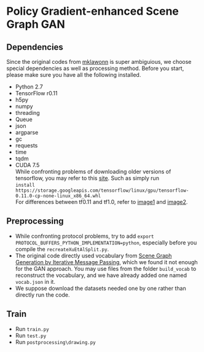 # Policy Gradient-enhanced Scene Graph GAN  
##  Dependencies  
Since the original codes from [mklawonn](https://github.com/mklawonn/Scene-Graph-GAN) is super ambiguious, we choose special dependencies as well as processing method. Before you start, please make sure you have all the following installed.  
- Python 2.7  
- TensorFlow r0.11  
- h5py  
- numpy  
- threading  
- Queue  
- json  
- argparse  
- gc  
- requests  
- time  
- tqdm  
- CUDA 7.5  
While confronting problems of downloading older versions of tensorflow, you may refer to this [site](https://storage.googleapis.com/tensorflow/linux/gpu/tensorflow-0.11.0-cp-none-linux_x86_64.whl). Such as simply run  
`install https://storage.googleapis.com/tensorflow/linux/gpu/tensorflow-0.11.0-cp-none-linux_x86_64.whl`  
For differences between tf0.11 and tf1.0, refer to [image1](https://raw.githubusercontent.com/LeneJiang011/GANs_beginner_work/master/images/tf0.11-1.0.png) and [image2](https://raw.githubusercontent.com/LeneJiang011/GANs_beginner_work/master/images/tf0.11-1.0-2.png).  

## Preprocessing
- While confronting protocol problems, try to add `export PROTOCOL_BUFFERS_PYTHON_IMPLEMENTATION=python`, especially before you compile the `recreateXuEtAlSplit.py`.  
- The original code directly used vocabulary from [Scene Graph Generation by Iterative Message Passing](https://github.com/danfeiX/scene-graph-TF-release/blob/master/README.md), which we found it not enough for the GAN approach. You may use files from the folder `build_vocab` to reconstruct the vocabulary, and we have already added one named `vocab.json` in it.  
- We suppose download the datasets needed one by one rather than directly run the code.  

## Train  
- Run `train.py`  
- Run `test.py`
- Run `postprocessing\drawing.py`  